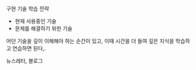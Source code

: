 구현 기술 학습 전략
- 현재 사용중인 기술
- 문제를 해결하기 위한 기술

어던 기술을 깊이 이해해야 하는 순간이 있고, 이때 시간을 더 들여 깊은 지식을 학습하고 연습하면 된다,.

뉴스레터, 블로그




